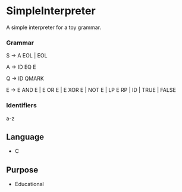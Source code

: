 SimpleInterpreter
=================

A simple interpreter for a toy grammar.

### Grammar

S -> A EOL | EOL

A -> ID EQ E

Q -> ID QMARK

E -> E AND E | E OR E | E XOR E | NOT E | LP E RP | ID | TRUE | FALSE

### Identifiers

a-z

Language
--------
* C

Purpose
-------
* Educational
